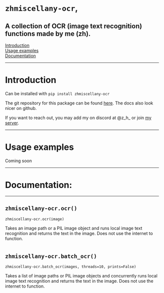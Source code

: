 `zhmiscellany-ocr`,
===


A collection of OCR (image text recognition) functions made by me (zh).
---

[Introduction](https://github.com/zen-ham/zhmiscellany-ocr/tree/master#Introduction) \
[Usage examples](https://github.com/zen-ham/zhmiscellany-ocr/tree/master#Usage-examples) \
[Documentation](https://github.com/zen-ham/zhmiscellany-ocr/tree/master#Documentation)

---

Introduction
===

Can be installed with `pip install zhmiscellany-ocr`

The git repository for this package can be found [here](https://github.com/zen-ham/zhmiscellany-ocr). The docs also look nicer on github.

If you want to reach out, you may add my on discord at @z_h_ or join [my server](https://discord.gg/ThBBAuueVJ).

---

Usage examples
===

Coming soon

---

Documentation:
===

---
`zhmiscellany-ocr.ocr()`
---

`zhmiscellany-ocr.ocr(image)`

Takes an image path or a PIL image object and runs local image text recognition and returns the text in the image. Does not use the internet to function.

#

`zhmiscellany-ocr.batch_ocr()`
---

`zhmiscellany-ocr.batch_ocr(images, threads=10, prints=False)`

Takes a list of image paths or PIL image objects and concurrently runs local image text recognition and returns the text in the image. Does not use the internet to function.

#